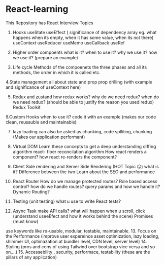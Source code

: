 # React-learning
This Repository has React Interview Topics


1. Hooks
useState
useEffect ( significance of dependency array eg. what happens when its empty, when it has some value, when its not there)
useContext
useReducer
useMemo
useCallback
useRef

2. Higher order compoents
what is it?
when to use it?
why we use it?
how we use it? (prepare an example)

3. Life cycle Methods of the compoenets 
the three phases and all its methods, the order in which it is called etc.

4.State management 
all about state and prop
prop drilling (with example and significance of useContext here)

5. Redux and zustand
how redux works?
why do we need redux?
when do we need redux? (should be able to justify the reason you used redux)
Redux Toolkit

6.Custom Hooks
when to use it?
code it with an example
(makes our code clean, reusauble and maintainable)

7. lazy loading
can also be asked as chunking, code splliting, chunking
(Makes our application performant)

8. Virtual DOM
Learn these concepts to get a deep understanding
diffing algorithm
react- fiber
reconcilation algorithm
How react renders a component?
how react re-renders the component?

9. Client Side rendering and Server Side Rendering (HOT Topic 😛)
what is it?
Difference between the two
Learn about the SEO and performance

10. React Router
How do we manage protected routes?
Role based access control?
how do we handle routes?
query params and how we handle it?
Dynamic Routing?

11. Testing (unit testing)
what u use to write React tests?

12. Async Task
make API calls?
what will happen when u scroll, click
(understand useeEfect and how it works behind the scene)
Promises (must know)

use keywords like re-usable, modular, testable,  maintainable. 
13. Focus on the Performance (improve user expereince asset optimization, lazy loading, shimmer UI, optimazation at bundler level, CDN level, server level)
14. Styling  (pros and cons of using Tailwind over bootstrap vice versa and so on....) 
15. Accessebility , security, performace, testability (these are the pillars of any application)